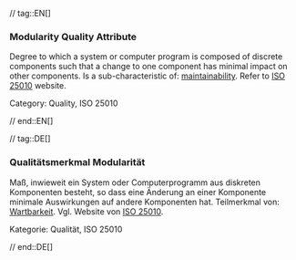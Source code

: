 // tag::EN[]
### Modularity Quality Attribute
Degree to which a system or computer program is composed of discrete components such that a change to one component has minimal impact on other components.
Is a sub-characteristic of: [maintainability](#term-maintainability-quality-attribute).
Refer to [ISO 25010](https://iso25000.com/index.php/en/iso-25000-standards/iso-25010) website.

Category: Quality, ISO 25010

// end::EN[]

// tag::DE[]
### Qualitätsmerkmal Modularität

Maß, inwieweit ein System oder Computerprogramm aus diskreten
Komponenten besteht, so dass eine Änderung an einer Komponente
minimale Auswirkungen auf andere Komponenten hat. Teilmerkmal von:
[Wartbarkeit](#term-maintainability-quality-attribute). Vgl. Website von [ISO
25010](https://iso25000.com/index.php/en/iso-25000-standards/iso-25010).

Kategorie: Qualität, ISO 25010



// end::DE[]

